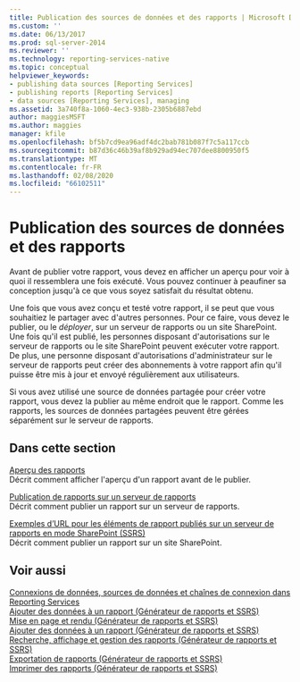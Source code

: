 ```yaml
---
title: Publication des sources de données et des rapports | Microsoft Docs
ms.custom: ''
ms.date: 06/13/2017
ms.prod: sql-server-2014
ms.reviewer: ''
ms.technology: reporting-services-native
ms.topic: conceptual
helpviewer_keywords:
- publishing data sources [Reporting Services]
- publishing reports [Reporting Services]
- data sources [Reporting Services], managing
ms.assetid: 3a740f8a-1060-4ec3-938b-2305b6887ebd
author: maggiesMSFT
ms.author: maggies
manager: kfile
ms.openlocfilehash: bf5b7cd9ea96adf4dc2bab781b087f7c5a117ccb
ms.sourcegitcommit: b87d36c46b39af8b929ad94ec707dee8800950f5
ms.translationtype: MT
ms.contentlocale: fr-FR
ms.lasthandoff: 02/08/2020
ms.locfileid: "66102511"
---
```

# <a name="publishing-data-sources-and-reports"></a>Publication des sources de données et des rapports
  Avant de publier votre rapport, vous devez en afficher un aperçu pour voir à quoi il ressemblera une fois exécuté. Vous pouvez continuer à peaufiner sa conception jusqu'à ce que vous soyez satisfait du résultat obtenu.  
  
 Une fois que vous avez conçu et testé votre rapport, il se peut que vous souhaitiez le partager avec d'autres personnes. Pour ce faire, vous devez le publier, ou le *déployer*, sur un serveur de rapports ou un site SharePoint. Une fois qu'il est publié, les personnes disposant d'autorisations sur le serveur de rapports ou le site SharePoint peuvent exécuter votre rapport. De plus, une personne disposant d'autorisations d'administrateur sur le serveur de rapports peut créer des abonnements à votre rapport afin qu'il puisse être mis à jour et envoyé régulièrement aux utilisateurs.  
  
 Si vous avez utilisé une source de données partagée pour créer votre rapport, vous devez la publier au même endroit que le rapport. Comme les rapports, les sources de données partagées peuvent être gérées séparément sur le serveur de rapports.  
  
## <a name="in-this-section"></a>Dans cette section  
 [Aperçu des rapports](previewing-reports.md)  
 Décrit comment afficher l'aperçu d'un rapport avant de le publier.  
  
 [Publication de rapports sur un serveur de rapports](publishing-reports-to-a-report-server.md)  
 Décrit comment publier un rapport sur un serveur de rapports.  
  
 [Exemples d’URL pour les éléments de rapport publiés sur un serveur de rapports en mode SharePoint &#40;SSRS&#41;](../tools/url-examples-for-items-on-a-report-server-sharepoint-mode.md)  
 Décrit comment publier un rapport sur un site SharePoint.  
  
## <a name="see-also"></a>Voir aussi  
 [Connexions de données, sources de données et chaînes de connexion dans Reporting Services](../data-connections-data-sources-and-connection-strings-in-reporting-services.md)   
 [Ajouter des données à un rapport &#40;Générateur de rapports et SSRS&#41;](../report-data/report-datasets-ssrs.md)   
 [Mise en page et rendu &#40;Générateur de rapports et SSRS&#41;](../report-design/page-layout-and-rendering-report-builder-and-ssrs.md)   
 [Ajouter des données à un rapport &#40;Générateur de rapports et SSRS&#41;](../report-data/report-datasets-ssrs.md)   
 [Recherche, affichage et gestion des rapports &#40;Générateur de rapports et SSRS&#41;](../report-builder/finding-viewing-and-managing-reports-report-builder-and-ssrs.md)   
 [Exportation de rapports &#40;Générateur de rapports et SSRS&#41;](../report-builder/export-reports-report-builder-and-ssrs.md)   
 [Imprimer des rapports &#40;Générateur de rapports et SSRS&#41;](../report-builder/print-reports-report-builder-and-ssrs.md)  
  
  
